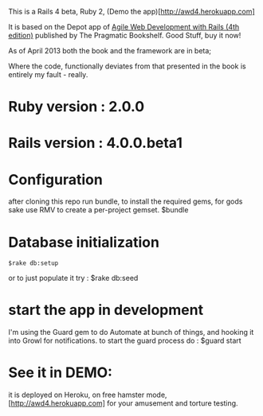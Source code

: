 
This is a  Rails 4 beta, Ruby 2, (Demo the app)[http://awd4.herokuapp.com]

It is based on the Depot app of [Agile Web Development with Rails (4th edition)](http://pragprog.com/book/rails4/agile-web-development-with-rails) published by The Pragmatic Bookshelf.  Good Stuff, buy it now!

As of April 2013 both the book and the framework are in beta;

Where the code, functionally deviates from that presented in the book is entirely my fault - really.

# Ruby version : 2.0.0
# Rails version : 4.0.0.beta1


# Configuration
after cloning this repo run bundle, to install the required gems, for gods sake use RMV to create a per-project gemset.
    $bundle

# Database initialization
    $rake db:setup

or to just populate it try :
    $rake db:seed

# start the app in development
I'm using the Guard gem to do Automate at bunch of things, and hooking it into Growl for notifications. to start the guard process do :
    $guard start

# See it in DEMO:

it is deployed on Heroku, on free hamster mode, [http://awd4.herokuapp.com] for your amusement and torture testing.